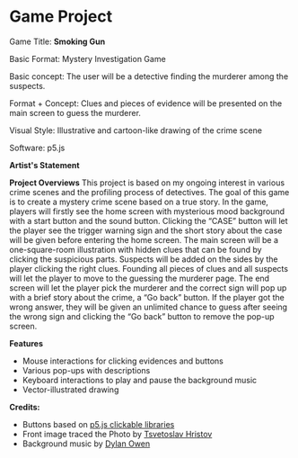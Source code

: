 # Game Project

Game Title: **Smoking Gun**

Basic Format: Mystery Investigation Game

Basic concept: The user will be a detective finding the murderer among the suspects.

Format + Concept: Clues and pieces of evidence will be presented on the main screen to guess the murderer.

Visual Style: Illustrative and cartoon-like drawing of the crime scene

Software: p5.js

**Artist's Statement**


**Project Overviews**
This project is based on my ongoing interest in various crime scenes and the profiling process of detectives. The goal of this game is to create a mystery crime scene based on a true story. In the game, players will firstly see the home screen with mysterious mood background with a start button and the sound button. Clicking the “CASE” button will let the player see the trigger warning sign and the short story about the case will be given before entering the home screen. The main screen will be a one-square-room illustration with hidden clues that can be found by clicking the suspicious parts. Suspects will be added on the sides by the player clicking the right clues. Founding all pieces of clues and all suspects will let the player to move to the guessing the murderer page. The end screen will let the player pick the murderer and the correct sign will pop up with a brief story about the crime, a “Go back” button. If the player got the wrong answer, they will be given an unlimited chance to guess after seeing the wrong sign and clicking the “Go back” button to remove the pop-up screen.

**Features**
- Mouse interactions for clicking evidences and buttons
- Various pop-ups with descriptions
- Keyboard interactions to play and pause the background music
- Vector-illustrated drawing

**Credits:**
- Buttons based on [p5.js clickable libraries](https://github.com/Lartu/p5.clickable)
- Front image traced the Photo by [Tsvetoslav Hristov](https://unsplash.com/photos/-SczjKy3vAQ)
- Background music by [Dylan Owen](https://www.youtube.com/watch?v=Uk5zngU-aAE)
